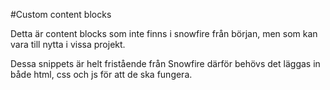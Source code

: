 #Custom content blocks

Detta är content blocks som inte finns i snowfire från början, men som kan vara till nytta i vissa projekt.

Dessa snippets är helt fristående från Snowfire därför behövs det läggas in både html, css och js för att de ska fungera. 